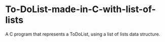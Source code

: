 # To-DoList-made-in-C-with-list-of-lists
A C program that represents a ToDoList, using a list of lists data structure.
